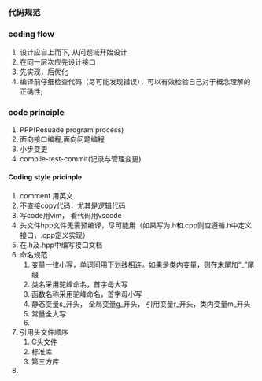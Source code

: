 ### 代码规范

### coding flow
1. 设计应自上而下, 从问题域开始设计
2. 在同一层次应先设计接口
3. 先实现，后优化
4. 编译前仔细检查代码（尽可能发现错误），可以有效检验自己对于概念理解的正确性;

### code principle
1. PPP(Pesuade program process)
2. 面向接口编程,面向问题编程
3. 小步变更
4. compile-test-commit(记录与管理变更)
#### Coding style pricinple
1. comment 用英文
2. 不直接copy代码，尤其是逻辑代码
3. 写code用vim， 看代码用vscode
4. 头文件hpp文件无需预编译，尽可能用（如果写为.h和.cpp则应遵循.h中定义接口，.cpp定义实现）
5. 在.h及.hpp中编写接口文档
6. 命名规范
	1. 变量一律小写，单词间用下划线相连。如果是类内变量，则在末尾加“\_”尾缀
	2. 类名采用驼峰命名，首字母大写
	3. 函数名称采用驼峰命名，首字母小写
	4. 静态变量s\_开头， 全局变量g\_开头， 引用变量r\_开头，类内变量m\_开头
	5. 常量全大写
	6. 
7. 引用头文件顺序
	1. C头文件
	2. 标准库
	3. 第三方库
8. 